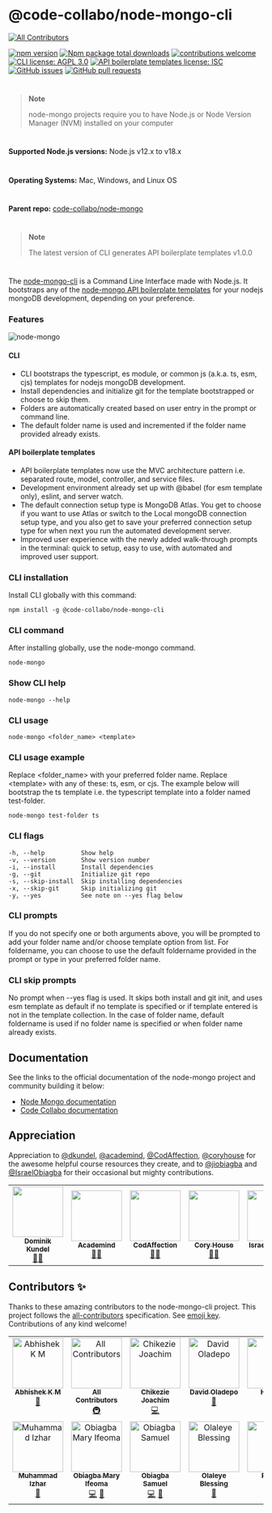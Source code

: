 # @code-collabo/node-mongo-cli
<!-- ALL-CONTRIBUTORS-BADGE:START - Do not remove or modify this section -->
[![All Contributors](https://img.shields.io/badge/all_contributors-11-orange.svg?style=flat-square)](#contributors-)
<!-- ALL-CONTRIBUTORS-BADGE:END -->

[![npm version](https://badge.fury.io/js/%40code-collabo%2Fnode-mongo-cli.svg)](https://www.npmjs.com/package/@code-collabo/node-mongo-cli) [![Npm package total downloads](https://badgen.net/npm/dt/@code-collabo/node-mongo-cli?color=blue)](https://npmjs.com/package/@code-collabo/node-mongo-cli) [![contributions welcome](https://img.shields.io/badge/contributions-welcome-brightgreen.svg?style=flat)](https://code-collabo.gitbook.io/node-mongo-v2.0.0/contribution-guide/node-mongo) [![CLI license: AGPL 3.0](https://img.shields.io/badge/CLI%20licence-AGPL%203.0-blue)](https://github.com/code-collabo/node-mongo-cli/blob/develop/LICENSE) [![API boilerplate templates license: ISC](https://img.shields.io/badge/API%20templates%20licence-ISC-blue)](https://github.com/code-collabo/node-mongo-api-boilerplate-templates/blob/develop/LICENSE) [![GitHub issues](https://img.shields.io/github/issues/code-collabo/node-mongo?color=red)](https://github.com/code-collabo/node-mongo/issues) [![GitHub pull requests](https://img.shields.io/github/issues-pr/code-collabo/node-mongo-cli?color=goldenrod)](https://github.com/code-collabo/node-mongo-cli/pulls)

<!-- [![NPM Downloads](https://img.shields.io/npm/dy/@code-collabo/node-mongo-cli?color=blue)](https://www.npmjs.com/package/@code-collabo/node-mongo-cli) -->

#

> **Note** 
> 
> node-mongo projects require you to have Node.js or Node Version Manager (NVM) installed on your computer 

#

**Supported Node.js versions:** Node.js v12.x to v18.x

#

**Operating Systems:** Mac, Windows, and Linux OS

#

**Parent repo:** [code-collabo/node-mongo](https://github.com/code-collabo/node-mongo)

#
> **Note** 
> 
> The latest version of CLI generates API boilerplate templates v1.0.0

#

The [node-mongo-cli](https://www.npmjs.com/package/@code-collabo/node-mongo-cli) is a Command Line Interface made with Node.js. It bootstraps any of the [node-mongo API boilerplate templates](https://github.com/code-collabo/node-mongo-api-boilerplate-templates) for your nodejs mongoDB development, depending on your preference.

### Features

![node-mongo](https://github.com/Ifycode/Ifycode/blob/main/code-collabo/node-mongo-cli.gif?raw=true)

#### CLI

* CLI bootstraps the typescript, es module, or common js (a.k.a. ts, esm, cjs) templates for nodejs mongoDB development.
* Install dependencies and initialize git for the template bootstrapped or choose to skip them.
* Folders are automatically created based on user entry in the prompt or command line.
* The default folder name is used and incremented if the folder name provided already exists.

#### API boilerplate templates

* API boilerplate templates now use the MVC architecture pattern i.e. separated route, model, controller, and service files.
* Development environment already set up with @babel (for esm template only), eslint, and server watch.
* The default connection setup type is MongoDB Atlas. You get to choose if you want to use Atlas or switch to the Local mongoDB connection setup type, and you also get to save your preferred connection setup type for when next you run the automated development server.
* Improved user experience with the newly added walk-through prompts in the terminal: quick to setup, easy to use, with automated and improved user support.

### CLI installation
Install CLI globally with this command:
````
npm install -g @code-collabo/node-mongo-cli
````

### CLI command
After installing globally, use the node-mongo command.
````
node-mongo
````

### Show CLI help
````
node-mongo --help
````

### CLI usage
````
node-mongo <folder_name> <template>
````

### CLI usage example

Replace \<folder\_name> with your preferred folder name. Replace \<template> with any of these: ts, esm, or cjs. The example below will bootstrap the ts template i.e. the typescript template into a folder named test-folder.

```
node-mongo test-folder ts
```

### CLI flags
````
-h, --help          Show help
-v, --version       Show version number
-i, --install       Install dependencies
-g, --git           Initialize git repo
-s, --skip-install  Skip installing dependencies
-x, --skip-git      Skip initializing git
-y, --yes           See note on --yes flag below
````

### CLI prompts
If you do not specify one or both arguments above,
you will be prompted to add your folder name and/or
choose template option from list. For foldername, you
can choose to use the default foldername provided in
the prompt or type in your preferred folder name.

### CLI skip prompts
No prompt when --yes flag is used. It skips both
install and git init, and uses esm template as default
if no template is specified or if template entered is
not in the template collection. In the case of folder
name, default foldername is used if no folder name is
specified or when folder name already exists.

## Documentation
See the links to the official documentation of the node-mongo project and community building it below:
- [Node Mongo documentation](https://code-collabo.gitbook.io/node-mongo-v2.0.0)
- [Code Collabo documentation](https://code-collabo.gitbook.io/doc/)

## Appreciation
Appreciation to [@dkundel](https://github.com/dkundel), [@academind](https://github.com/academind), [@CodAffection](https://github.com/CodAffection), [@coryhouse](https://github.com/coryhouse) for the awesome helpful course resources they create, and to [@jiobiagba](https://github.com/jiobiagba) and [@IsraelObiagba](https://github.com/IsraelObiagba) for their occasional but mighty contributions.

<table>
  <tr>
    <td align="center"><a href="https://dkundel.com"><img src="https://avatars.githubusercontent.com/u/1505101?v=4?s=100" width="100px;" alt=""/><br /><sub><b>Dominik Kundel</b></sub></a><br /><a href="#mentoring-dkundel" title="Mentoring">🧑‍🏫</a></td>
    <td align="center"><a href="https://academind.com"><img src="https://avatars.githubusercontent.com/u/28806202?v=4?s=100" width="100px;" alt=""/><br /><sub><b>Academind</b></sub></a><br /><a href="#mentoring-academind" title="Mentoring">🧑‍🏫</a></td>
    <td align="center"><a href="http://codaffection.com/"><img src="https://avatars.githubusercontent.com/u/32505654?v=4?s=100" width="100px;" alt=""/><br /><sub><b>CodAffection</b></sub></a><br /><a href="#mentoring-CodAffection" title="Mentoring">🧑‍🏫</a></td>
    <td align="center"><a href="http://www.bitnative.com"><img src="https://avatars.githubusercontent.com/u/1688997?v=4?s=100" width="100px;" alt=""/><br /><sub><b>Cory House</b></sub></a><br /><a href="#mentoring-coryhouse" title="Mentoring">🧑‍🏫</a></td>
    <td align="center"><a href="https://github.com/IsraelObiagba"><img src="https://avatars.githubusercontent.com/u/14045379?v=4?s=100" width="100px;" alt=""/><br /><sub><b>Israel Obiagba</b></sub></a><br /><a href="#mentoring-IsraelObiagba" title="Mentoring">🧑‍🏫</a></td>
    <td align="center"><a href="https://github.com/jiobiagba"><img src="https://avatars.githubusercontent.com/u/42423547?v=4?s=100" width="100px;" alt=""/><br /><sub><b>Joseph Obiagba</b></sub></a><br /><a href="#mentoring-jiobiagba" title="Mentoring">🧑‍🏫</a></td>
  </tr>
</table>

## Contributors ✨

Thanks to these amazing contributors to the node-mongo-cli project. This project follows the [all-contributors](https://github.com/all-contributors/all-contributors) specification. See [emoji key](https://allcontributors.org/docs/en/emoji-key). Contributions of any kind welcome!

<!-- ALL-CONTRIBUTORS-LIST:START - Do not remove or modify this section -->
<!-- prettier-ignore-start -->
<!-- markdownlint-disable -->
<table>
  <tbody>
    <tr>
      <td align="center" valign="top" width="16.66%"><a href="https://github.com/Sync271"><img src="https://avatars.githubusercontent.com/u/67158080?v=4?s=100" width="100px;" alt="Abhishek K M"/><br /><sub><b>Abhishek K M</b></sub></a><br /><a href="https://github.com/code-collabo/node-mongo-cli/commits?author=Sync271" title="Documentation">📖</a></td>
      <td align="center" valign="top" width="16.66%"><a href="https://allcontributors.org"><img src="https://avatars.githubusercontent.com/u/46410174?v=4?s=100" width="100px;" alt="All Contributors"/><br /><sub><b>All Contributors</b></sub></a><br /><a href="#infra-all-contributors" title="Infrastructure (Hosting, Build-Tools, etc)">🚇</a></td>
      <td align="center" valign="top" width="16.66%"><a href="http://chuddyjoachim.com"><img src="https://avatars.githubusercontent.com/u/56943504?v=4?s=100" width="100px;" alt="Chikezie Joachim"/><br /><sub><b>Chikezie Joachim</b></sub></a><br /><a href="https://github.com/code-collabo/node-mongo-cli/commits?author=chuddyjoachim" title="Code">💻</a></td>
      <td align="center" valign="top" width="16.66%"><a href="https://github.com/Dkingofcode"><img src="https://avatars.githubusercontent.com/u/91491738?v=4?s=100" width="100px;" alt="David Oladepo"/><br /><sub><b>David Oladepo</b></sub></a><br /><a href="https://github.com/code-collabo/node-mongo-cli/commits?author=Dkingofcode" title="Documentation">📖</a></td>
      <td align="center" valign="top" width="16.66%"><a href="http://hritikr.me"><img src="https://avatars.githubusercontent.com/u/35923605?v=4?s=100" width="100px;" alt="Hritik R"/><br /><sub><b>Hritik R</b></sub></a><br /><a href="https://github.com/code-collabo/node-mongo-cli/commits?author=HritikR" title="Documentation">📖</a> <a href="https://github.com/code-collabo/node-mongo-cli/commits?author=HritikR" title="Code">💻</a></td>
      <td align="center" valign="top" width="16.66%"><a href="https://keithanphilander-e53b5c.netlify.app/"><img src="https://avatars.githubusercontent.com/u/29425128?v=4?s=100" width="100px;" alt="Keithan Philander"/><br /><sub><b>Keithan Philander</b></sub></a><br /><a href="https://github.com/code-collabo/node-mongo-cli/issues?q=author%3AKeithanPhilander" title="Bug reports">🐛</a> <a href="https://github.com/code-collabo/node-mongo-cli/commits?author=KeithanPhilander" title="Code">💻</a></td>
    </tr>
    <tr>
      <td align="center" valign="top" width="16.66%"><a href="https://github.com/izhar360"><img src="https://avatars.githubusercontent.com/u/79567009?v=4?s=100" width="100px;" alt="Muhammad Izhar"/><br /><sub><b>Muhammad Izhar</b></sub></a><br /><a href="https://github.com/code-collabo/node-mongo-cli/commits?author=izhar360" title="Documentation">📖</a></td>
      <td align="center" valign="top" width="16.66%"><a href="https://github.com/Ifycode"><img src="https://avatars.githubusercontent.com/u/45185388?v=4?s=100" width="100px;" alt="Obiagba Mary Ifeoma"/><br /><sub><b>Obiagba Mary Ifeoma</b></sub></a><br /><a href="https://github.com/code-collabo/node-mongo-cli/commits?author=Ifycode" title="Code">💻</a> <a href="https://github.com/code-collabo/node-mongo-cli/commits?author=Ifycode" title="Documentation">📖</a></td>
      <td align="center" valign="top" width="16.66%"><a href="https://github.com/samuko-things"><img src="https://avatars.githubusercontent.com/u/75276934?v=4?s=100" width="100px;" alt="Obiagba Samuel"/><br /><sub><b>Obiagba Samuel</b></sub></a><br /><a href="https://github.com/code-collabo/node-mongo-cli/commits?author=samuko-things" title="Code">💻</a> <a href="https://github.com/code-collabo/node-mongo-cli/issues?q=author%3Asamuko-things" title="Bug reports">🐛</a></td>
      <td align="center" valign="top" width="16.66%"><a href="https://olaleye.vercel.app/"><img src="https://avatars.githubusercontent.com/u/70102539?v=4?s=100" width="100px;" alt="Olaleye Blessing"/><br /><sub><b>Olaleye Blessing</b></sub></a><br /><a href="https://github.com/code-collabo/node-mongo-cli/commits?author=Olaleye-Blessing" title="Documentation">📖</a></td>
      <td align="center" valign="top" width="16.66%"><a href="http://rashidmya.dev"><img src="https://avatars.githubusercontent.com/u/64389512?v=4?s=100" width="100px;" alt="Rashid"/><br /><sub><b>Rashid</b></sub></a><br /><a href="https://github.com/code-collabo/node-mongo-cli/commits?author=rashidmya" title="Code">💻</a></td>
    </tr>
  </tbody>
</table>

<!-- markdownlint-restore -->
<!-- prettier-ignore-end -->

<!-- ALL-CONTRIBUTORS-LIST:END -->
